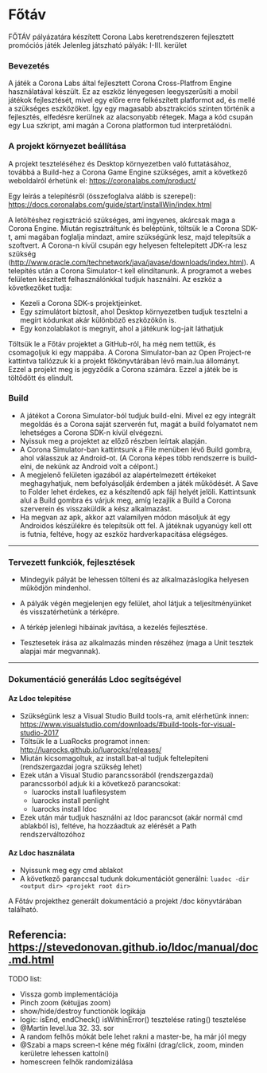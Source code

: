 Főtáv
======
FŐTÁV pályázatára készített Corona Labs keretrendszeren fejlesztett promóciós játék
Jelenleg játszható pályák: I-III. kerület

### Bevezetés
A játék a Corona Labs által fejlesztett Corona Cross-Platfrom Engine használatával készült.
Ez az eszköz lényegesen leegyszerűsíti a mobil játékok fejlesztését, mivel egy előre erre felkészített platformot ad, és mellé a szükséges eszközöket.
Így egy magasabb absztrakciós szinten történik a fejlesztés, elfedésre kerülnek az alacsonyabb rétegek.
Maga a kód csupán egy Lua szkript, ami magán a Corona platformon tud interpretálódni.

### A projekt környezet beállítása
A projekt teszteléséhez és Desktop környezetben való futtatásához, továbbá a Build-hez a Corona Game Engine szükséges, amit a következő weboldalról érhetünk el:
https://coronalabs.com/product/

Egy leírás a telepítésről (összefoglalva alább is szerepel):
https://docs.coronalabs.com/guide/start/installWin/index.html

A letöltéshez regisztráció szükséges, ami ingyenes, akárcsak maga a Corona Engine.
Miután regisztráltunk és beléptünk, töltsük le a Corona SDK-t, ami magában foglalja mindazt, amire szükségünk lesz, majd telepítsük a szoftvert. A Corona-n kívül csupán egy helyesen feltelepített JDK-ra lesz szükség (http://www.oracle.com/technetwork/java/javase/downloads/index.html).
A telepítés után a Corona Simulator-t kell elindítanunk. A programot a webes felületen készített felhasználónkkal tudjuk használni. Az eszköz a következőket tudja:
* Kezeli a Corona SDK-s projektjeinket.
* Egy szimulátort biztosít, ahol Desktop környezetben tudjuk tesztelni a megírt kódunkat akár különböző eszközökön is.
* Egy konzolablakot is megnyit, ahol a játékunk log-jait láthatjuk

Töltsük le a Főtáv projektet a GitHub-ról, ha még nem tettük, és csomagoljuk ki egy mappába.
A Corona Simulator-ban az Open Project-re kattintva tallózzuk ki a projekt főkönyvtárában lévő main.lua állományt. Ezzel a projekt meg is jegyződik a Corona számára.
Ezzel a játék be is töltődött és elindult.

### Build
* A játékot a Corona Simulator-ból tudjuk build-elni. Mivel ez egy integrált megoldás és a Corona saját szerverén fut, magát a build folyamatot nem lehetséges a Corona SDK-n kívül elvégezni.
* Nyissuk meg a projektet az előző részben leírtak alapján.
* A Corona Simulator-ban kattintsunk a File menüben lévő Build gombra, ahol válasszuk az Android-ot. (A Corona képes több rendszerre is build-elni, de nekünk az Android volt a célpont.)
* A megjelenő felületen igazából az alapértelmezett értékeket meghagyhatjuk, nem befolyásolják érdemben a játék működését. A Save to Folder lehet érdekes, ez a készítendő apk fájl helyét jelöli. Kattintsunk alul a Build gombra és várjuk meg, amíg lezajlik a Build a Corona szerverein és visszaküldik a kész alkalmazást.
* Ha megvan az apk, akkor azt valamilyen módon másoljuk át egy Androidos készülékre és telepítsük ott fel. A játéknak ugyanúgy kell ott is futnia, feltéve, hogy az eszköz hardverkapacitása elégséges.

---
### Tervezett funkciók, fejlesztések
* Mindegyik pályát be lehessen tölteni és az alkalmazáslogika helyesen működjön mindenhol.
* A pályák végén megjelenjen egy felület, ahol látjuk a teljesítményünket és visszatérhetünk a térképre.
* A térkép jelenlegi hibáinak javítása, a kezelés fejlesztése.

* Tesztesetek írása az alkalmazás minden részéhez (maga a Unit tesztek alapjai már megvannak).

---

### Dokumentáció generálás Ldoc segítségével

#### Az Ldoc telepítése
* Szükségünk lesz a Visual Studio Build tools-ra, amit elérhetünk innen: https://www.visualstudio.com/downloads/#build-tools-for-visual-studio-2017
* Töltsük le a LuaRocks programot innen: http://luarocks.github.io/luarocks/releases/
* Miután kicsomagoltuk, az install.bat-al tudjuk feltelepíteni (rendszergazdai jogra szükség lehet)
* Ezek után a Visual Studio parancssorából (rendszergazdai) parancssorból adjuk ki a következő parancsokat:
  * luarocks install luafilesystem
  * luarocks install penlight
  * luarocks install ldoc
* Ezek után már tudjuk használni az ldoc parancsot (akár normál cmd ablakból is), feltéve, ha hozzáadtuk az elérését a Path rendszerváltozóhoz

#### Az Ldoc használata
* Nyissunk meg egy cmd ablakot
* A következő paranccsal tudunk dokumentációt generálni:
```luadoc -dir <output dir> <projekt root dir>```

A Főtáv projekthez generált dokumentáció a projekt /doc könyvtárában található.

Referencia:
https://stevedonovan.github.io/ldoc/manual/doc.md.html
---

TODO list:
 * Vissza gomb implementációja
 * Pinch zoom (kétujjas zoom)
 * show/hide/destroy functionök logikája
 * logic: isEnd, endCheck()
          isWithinError() tesztelése
          rating() tesztelése
 * @Martin level.lua 32. 33. sor
 * A random felhős mókát bele lehet rakni a master-be, ha már jól megy
 * @Szabi a maps screen-t kéne még fixálni (drag/click, zoom, minden kerületre lehessen kattolni)
 * homescreen felhők randomizálása
